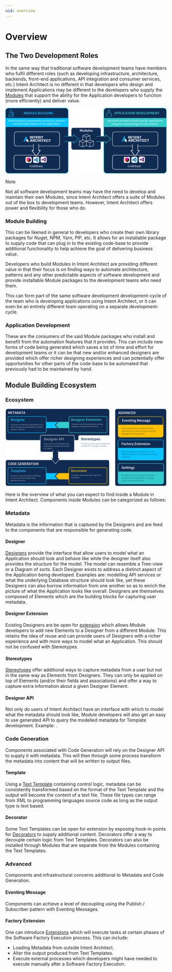 ```yaml
---
uid: overview
---
```

# Overview

## The Two Development Roles

In the same way that traditional software development teams have members who fulfil different roles (such as developing infrastructure, architecture, backends, front-end applications, API integration and consumer services, etc.) Intent Architect is no different in that developers who design and implement Applications may be different to the developers who supply the [Modules](xref:modules.about-modules) that support the ability for the Application developers to function (more efficiently) and deliver value.

![Overview](images/overview-two-development-roles.png)

> [!NOTE]
> Not all software development teams may have the need to develop and maintain their own Modules, since Intent Architect offers a suite of Modules out of the box to development teams. However, Intent Architect offers power and flexibility for those who do.

### Module Building

This can be likened in general to developers who create their own library packages for Nuget, NPM, Yarn, PIP, etc. It allows for an installable package to supply code that can plug in to the existing code-base to provide additional functionality to help achieve the goal of delivering business value.

Developers who build Modules in Intent Architect are providing different value in that their focus is on finding ways to automate architecture, patterns and any other predictable aspects of software development and provide installable Module packages to the development teams who need them.

This can form part of the same software development development-cycle of the team who is developing applications using Intent Architect, or it can even be an entirely different team operating on a separate development-cycle.

### Application Development

These are the consumers of the said Module packages who install and benefit from the automation features that it provides. This can include new forms of code being generated which saves a lot of time and effort for development teams or it can be that new and/or enhanced designers are provided which offer richer designing experiences and can potentially offer opportunities for other parts of the code-base to be automated that previously had to be maintained by hand.

## Module Building Ecosystem

### Ecosystem

![Module Building Ecosystem](images/overview-module-builder-ecosystem.png)

Here is the overview of what you can expect to find inside a Module in Intent Architect. Components inside Modules can be categorized as follows:

### Metadata

Metadata is the information that is captured by the Designers and are feed to the components that are responsible for generating code.

#### Designer

[Designers](xref:designers.about-designers) provide the interface that allow users to model what an Application should look and behave like while the designer itself also provides the structure for the model. The model can resemble a Tree-view or a Diagram of sorts. Each Designer exists to address a distinct aspect of the Application being developed. Examples are: modelling API services or what the underlying Database structure should look like, yet these Designers can also borrow information from one another so as to enrich the picture of what the Application looks like overall. Designers are themselves composed of Elements which are the building blocks for capturing user metadata.

#### Designer Extension

Existing Designers are be open for [extension](xref:designers.about-designer-extensions) which allows Module developers to add new Elements to a Designer from a different Module. This retains the idea of reuse and can provide users of Designers with a richer experience and with more ways to model what an Application. This should not be confused with Stereotypes.

#### Stereotypes

[Stereotypes](xref:stereotypes.about-stereotypes) offer additional ways to capture metadata from a user but not in the same way as Elements from Designers. They can only be applied on top of Elements (and/or their fields and associations) and offer a way to capture extra information about a given Designer Element.

#### Designer API

Not only do users of Intent Architect have an interface with which to model what the metadata should look like, Module developers will also get an easy to use generated API to query the modelled metadata for Template development. Example: [](xref:stereotypes.how-to-use-stereotypes#query-stereotypes-from-templates).

### Code Generation

Components associated with Code Generation will rely on the Designer API to supply it with metadata. This will then through some process transform the metadata into content that will be written to output files.

#### Template

Using a [Text Template](xref:templates.about-templates-csharp) containing control logic, metadata can be consistently transformed based on the format of the Text Template and the output will become the content of a text file. These file types can range from XML to programming languages source code as long as the output type is text based.

#### Decorator

Some Text Templates can be open for extension by exposing hook-in points for [Decorators](xref:templates.about-decorators) to supply additional content. Decorators offer a way to decouple certain logic from Text Templates. Decorators can also be installed through Modules that are separate from the Modules containing the Text Templates.

### Advanced

Components and infrastructural concerns additional to Metadata and Code Generation.

#### Eventing Message

Components can achieve a level of decoupling using the Publish / Subscriber pattern with Eventing Messages.

#### Factory Extension

One can introduce [Extensions](xref:software-factory.how-to-create-a-factory-extension) which will execute tasks at certain phases of the Software Factory Execution process. This can include:

- Loading Metadata from outside Intent Architect.
- Alter the output produced from Text Templates.
- Execute external processes which developers might have needed to execute manually after a Software Factory Execution.
